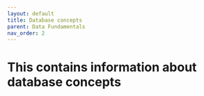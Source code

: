 ```yaml
---
layout: default
title: Database concepts
parent: Data Fundamentals
nav_order: 2
---
```


# This contains information about database concepts
